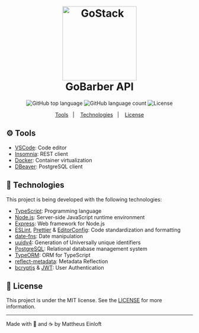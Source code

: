 <h1 align="center">
  <img alt="GoStack"
    src="https://res.cloudinary.com/lukemorales/image/upload/v1564533051/readme_logos/gobarber_hg5ddx.png"
    width="200px"
  />
  <br>
    GoBarber API
</h1>

<p align="center">
  <img alt="GitHub top language" src="https://img.shields.io/github/languages/top/mattheuseinloft/gobarber-api?color=%23FF9000">

  <img alt="GitHub language count" src="https://img.shields.io/github/languages/count/mattheuseinloft/gobarber-api?color=%23FF9000">

  <img alt="License" src="https://img.shields.io/github/license/mattheuseinloft/gobarber-api?color=%23FF9000">
</p>

<p align="center">
  <a href="#gear-tools">Tools</a>&nbsp;&nbsp;&nbsp;|&nbsp;&nbsp;&nbsp;
  <a href="#rocket-technologies">Technologies</a>&nbsp;&nbsp;&nbsp;|&nbsp;&nbsp;&nbsp;
  <a href="#memo-license">License</a>
</p>

## :gear: Tools

- [VSCode](https://code.visualstudio.com/): Code editor
- [Insomnia](https://insomnia.rest/): REST client
- [Docker](https://www.docker.com/): Container virtualization
- [DBeaver](https://dbeaver.io/): PostgreSQL client

## :rocket: Technologies

This project is being developed with the following technologies:

- [TypeScript](https://www.typescriptlang.org/): Programming language
- [Node.js](https://nodejs.org/): Server-side JavaScript runtime environment
- [Express](https://expressjs.com/): Web framework for Node.js
- [ESLint](https://eslint.org/), [Prettier](https://prettier.io/) & [EditorConfig](https://editorconfig.org/): Code standardization and formatting
- [date-fns](https://date-fns.org/): Date manipulation
- [uuidv4](https://www.npmjs.com/package/uuidv4): Generation of Universally unique identifiers
- [PostgreSQL](https://www.postgresql.org/): Relational database management system
- [TypeORM](https://typeorm.io/): ORM for TypeScript
- [reflect-metadata](https://www.npmjs.com/package/reflect-metadata): Metadata Reflection
- [bcryptjs](https://www.npmjs.com/package/bcryptjs) & [JWT](https://jwt.io/): User Authentication

## :memo: License
This project is under the MIT license. See the [LICENSE](https://github.com/mattheuseinloft/gobarber-api/blob/master/LICENSE) for more information.

---

Made with 💙 and ☕ by Mattheus Einloft
